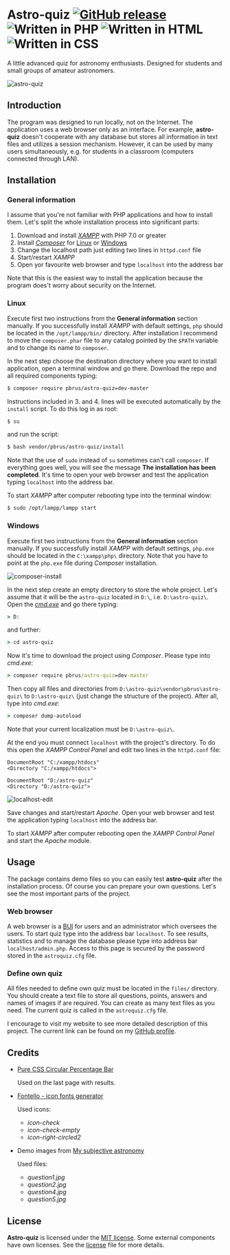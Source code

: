 # Astro-quiz [![GitHub release](http://www.astro.uni.wroc.pl/ludzie/brus/img/github/ver20170606.svg "download")](https://github.com/pbrus/astro-quiz) ![Written in PHP](http://www.astro.uni.wroc.pl/ludzie/brus/img/github/php.svg "language") ![Written in HTML](http://www.astro.uni.wroc.pl/ludzie/brus/img/github/html.svg "language") ![Written in CSS](http://www.astro.uni.wroc.pl/ludzie/brus/img/github/css.svg "language")

A little advanced quiz for astronomy enthusiasts. Designed for students and small groups of amateur astronomers.

![astro-quiz](http://www.astro.uni.wroc.pl/ludzie/brus/img/github/astro-quiz.gif)

## Introduction

The program was designed to run locally, not on the Internet. The application uses a web browser only as an interface. For example, **astro-quiz** doesn't cooperate with any database but stores all information in text files and utilizes a session mechanism. However, it can be used by many users simultaneously, e.g. for students in a classroom (computers connected through LAN).

## Installation

### General information

I assume that you're not familiar with PHP applications and how to install them. Let's split the whole installation process into significant parts:
1. Download and install [*XAMPP*](https://www.apachefriends.org/download.html) with PHP 7.0 or greater
2. Install [*Composer*](https://getcomposer.org/) for [Linux](https://getcomposer.org/download/) or [Windows](https://getcomposer.org/doc/00-intro.md#installation-windows)
3. Change the localhost path just editing two lines in `httpd.conf` file
4. Start/restart *XAMPP*
5. Open yor favourite web browser and type `localhost` into the address bar

Note that this is the easiest way to install the application because the program does't worry about security on the Internet.

### Linux

Execute first two instructions from the **General information** section manually. If you successfully install *XAMPP* with default settings, `php` should be located in the `/opt/lampp/bin/` directory. After installation I recommend to move the `composer.phar` file to any catalog pointed by the `$PATH` variable and to change its name to `composer`.

In the next step choose the destination directory where you want to install application, open a terminal window and go there. Download the repo and all required components typing:
```bash
$ composer require pbrus/astro-quiz=dev-master
```
Instructions included in 3. and 4. lines will be executed automatically by the `install` script. To do this log in as root:
```bash
$ su
```
and run the script:
```bash
$ bash vendor/pbrus/astro-quiz/install
```
Note that the use of `sudo` instead of `su` sometimes can't call `composer`. If everything goes well, you will see the message **The installation has been completed**. It's time to open your web browser and test the application typing `localhost` into the address bar.

To start *XAMPP* after computer rebooting type into the terminal window:
```bash
$ sudo /opt/lampp/lampp start
```

### Windows

Execute first two instructions from the **General information** section manually. If you successfully install *XAMPP* with default settings, `php.exe` should be located in the `C:\xampp\php\` directory. Note that you have to point at the `php.exe` file during *Composer* installation.

![composer-install](http://www.astro.uni.wroc.pl/ludzie/brus/img/github/composer-install.png)

In the next step create an empty directory to store the whole project. Let's assume that it will be the `astro-quiz` located in `D:\`, i.e. `D:\astro-quiz\`. Open the [*cmd.exe*](https://en.wikipedia.org/wiki/Cmd.exe) and go there typing:
```cmd
> D:
```
and further:
```cmd
> cd astro-quiz
```
Now it's time to download the project using *Composer*. Please type into *cmd.exe*:
```cmd
> composer require pbrus/astro-quiz=dev-master
```
Then copy all files and directories from `D:\astro-quiz\vendor\pbrus\astro-quiz\` to `D:\astro-quiz\` (just change the structure of the project). After all, type into *cmd.exe*:
```cmd
> composer dump-autoload
```
Note that your current localization must be `D:\astro-quiz\`.

At the end you must connect `localhost` with the project's directory. To do this open the *XAMPP Control Panel* and edit two lines in the `httpd.conf` file:
```
DocumentRoot "C:/xampp/htdocs"
<Directory "C:/xampp/htdocs">
```
```
DocumentRoot "D:/astro-quiz"
<Directory "D:/astro-quiz">
```

![localhost-edit](http://www.astro.uni.wroc.pl/ludzie/brus/img/github/localhost-edit.png)

Save changes and start/restart *Apache*. Open your web browser and test the application typing `localhost` into the address bar.

To start *XAMPP* after computer rebooting open the *XAMPP Control Panel* and start the *Apache* module.

## Usage

The package contains demo files so you can easily test **astro-quiz** after the installation process. Of course you can prepare your own questions. Let's see the most important parts of the project.

### Web browser

A web browser is a [BUI](https://en.wikipedia.org/wiki/Browser_user_interface) for users and an administrator which oversees the users. To start quiz type into the address bar `localhost`. To see results, statistics and to manage the database please type into address bar `localhost/admin.php`. Access to this page is secured by the password stored in the `astroquiz.cfg` file.

### Define own quiz

All files needed to define own quiz must be located in the `files/` directory. You should create a text file to store all questions, points, answers and names of images if are required. You can create as many text files as you need. The current quiz is called in the `astroquiz.cfg` file.

I encourage to visit my website to see more detailed description of this project. The current link can be found on my [GitHub profile](https://github.com/pbrus).

## Credits

 * [Pure CSS Circular Percentage Bar](http://www.cssscript.com/pure-css-circular-percentage-bar/)

    Used on the last page with results.

 * [Fontello - icon fonts generator](http://fontello.com/)

   Used icons:
   * *icon-check*
   * *icon-check-empty*
   * *icon-right-circled2*

 * Demo images from [My subjective astronomy](https://mozdzierski.wordpress.com/my-subjective-astronomy/)

   Used files:
   * *question1.jpg*
   * *question2.jpg*
   * *question4.jpg*
   * *question5.jpg*

## License

**Astro-quiz** is licensed under the [MIT license](http://opensource.org/licenses/MIT). Some external components have own licenses. See the [license](https://github.com/pbrus/astro-quiz/blob/master/LICENSE) file for more details.
